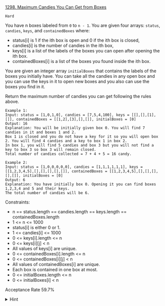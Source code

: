[1298. Maximum Candies You Can Get from Boxes](https://leetcode.com/problems/maximum-candies-you-can-get-from-boxes/)

`Hard`

You have n boxes labeled from `0` to `n - 1`. You are given four arrays: `status`, `candies`, `keys`, and `containedBoxes` where:

- status[i] is 1 if the ith box is open and 0 if the ith box is closed,
- candies[i] is the number of candies in the ith box,
- keys[i] is a list of the labels of the boxes you can open after opening the ith box.
- containedBoxes[i] is a list of the boxes you found inside the ith box.

You are given an integer array `initialBoxes` that contains the labels of the boxes you initially have. You can take all the candies in any open box and you can use the keys in it to open new boxes and you also can use the boxes you find in it.

Return the maximum number of candies you can get following the rules above.

```
Example 1:
Input: status = [1,0,1,0], candies = [7,5,4,100], keys = [[],[],[1],[]], containedBoxes = [[1,2],[3],[],[]], initialBoxes = [0]
Output: 16
Explanation: You will be initially given box 0. You will find 7 candies in it and boxes 1 and 2.
Box 1 is closed and you do not have a key for it so you will open box 2. You will find 4 candies and a key to box 1 in box 2.
In box 1, you will find 5 candies and box 3 but you will not find a key to box 3 so box 3 will remain closed.
Total number of candies collected = 7 + 4 + 5 = 16 candy.

Example 2:
Input: status = [1,0,0,0,0,0], candies = [1,1,1,1,1,1], keys = [[1,2,3,4,5],[],[],[],[],[]], containedBoxes = [[1,2,3,4,5],[],[],[],[],[]], initialBoxes = [0]
Output: 6
Explanation: You have initially box 0. Opening it you can find boxes 1,2,3,4 and 5 and their keys.
The total number of candies will be 6.
``` 

Constraints:

- n == status.length == candies.length == keys.length == containedBoxes.length
- 1 <= n <= 1000
- status[i] is either 0 or 1.
- 1 <= candies[i] <= 1000
- 0 <= keys[i].length <= n
- 0 <= keys[i][j] < n
- All values of keys[i] are unique.
- 0 <= containedBoxes[i].length <= n
- 0 <= containedBoxes[i][j] < n
- All values of containedBoxes[i] are unique.
- Each box is contained in one box at most.
- 0 <= initialBoxes.length <= n
- 0 <= initialBoxes[i] < n

Acceptance Rate
59.7%

<details>
<summary>Hint</summary>

Use Breadth First Search (BFS) to traverse all possible boxes you can open. Only push to the queue the boxes the you have with their keys.

</details>